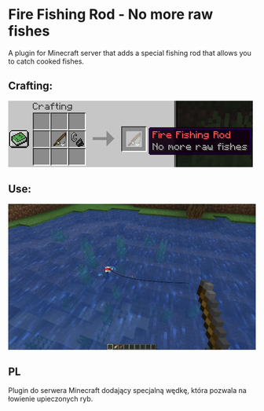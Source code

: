 # Fire Fishing Rod - No more raw fishes
A plugin for Minecraft server that adds a special fishing rod that allows you to catch cooked fishes.

## Crafting:

![Crafting](screenshots/crafting.png)

## Use:

![Use](screenshots/use.png)

## PL
Plugin do serwera Minecraft dodający specjalną wędkę, która pozwala na łowienie upieczonych ryb.
